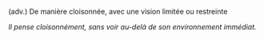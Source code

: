(adv.) De manière cloisonnée, avec une vision limitée ou restreinte

*Il pense cloisonnément, sans voir au-delà de son environnement immédiat.*